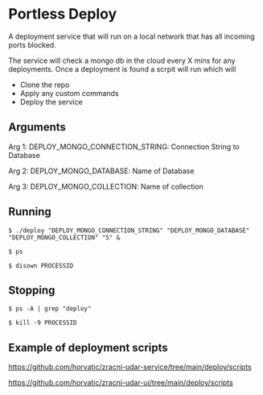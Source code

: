 # Portless Deploy
A deployment service that will run on a local network that has all incoming ports blocked.

The service will check a mongo db in the cloud every X mins for any deployments. Once a deployment is found a scrpit will run which will
- Clone the repo
- Apply any custom commands
- Deploy the service


## Arguments

Arg 1: DEPLOY_MONGO_CONNECTION_STRING: Connection String to Database

Arg 2: DEPLOY_MONGO_DATABASE: Name of Database

Arg 3: DEPLOY_MONGO_COLLECTION: Name of collection

## Running
 `$ ./deploy "DEPLOY_MONGO_CONNECTION_STRING" "DEPLOY_MONGO_DATABASE" "DEPLOY_MONGO_COLLECTION" "5" &`

`$ ps`

`$ disown PROCESSID`

## Stopping
`$ ps -A | grep "deploy"`

`$ kill -9 PROCESSID`

## Example of deployment scripts
https://github.com/horvatic/zracni-udar-service/tree/main/deploy/scripts

https://github.com/horvatic/zracni-udar-ui/tree/main/deploy/scripts
